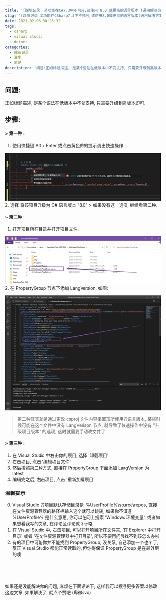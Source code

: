 ```yaml
---
title: '[踩坑记录] 某功能在C#7.3中不可用,请使用 8.0 或更高的语言版本 (通用解决方案)'
slug: '[踩坑记录]某功能在CSharp7.3中不可用,请使用8.0或更高的语言版本(通用解决方案)'
date: 2021-02-06 00:26:32
tags:
  - csharp
  - visual studio
  - dotnet
categories:
  - 成长记录
  - 灌水
  - 笔记
description: '问题:正如标题描述, 是某个语法在低版本中不受支持, 只需要升级到高版本即可.步骤:> 第一种 :使用快捷键 Alt + Enter 或点击黄色的的提示调出快速操作选择 将该项目升级为 C# 语言版本 “8.0”如果没有这一选项, 继续看第二种.> 第二种 :打开项目所在目录并打开项目文件.在 PropertyGroup 节点下添加 LangVersion, 如图:第二种其实就是通过更改 csproj 文件内容来置顶所使用的语言版本, 某些时候可能在这个'
---
```


## 问题:

正如标题描述, 是某个语法在低版本中不受支持, 只需要升级到高版本即可.

## 步骤:

#### **> 第一种 :**

1. 使用快捷键 Alt + Enter 或点击黄色的的提示调出快速操作
    
![](images/20200917143210762.png)
2. 选择 将该项目升级为 C# 语言版本 "8.0"
    > 如果没有这一选项, 继续看第二种.


#### **> 第二种 :**


1. 打开项目所在目录并打开项目文件.
    
![](images/20210206001925422.png)
2. 在 PropertyGroup 节点下添加 LangVersion, 如图:
    
![](images/20210206002242856.png)

> 第二种其实就是通过更改 csproj 文件内容来置顶所使用的语言版本, 某些时候可能在这个文件中没有 LangVerison 节点, 就导致了快速操作中没有 "升级项目版本" 的选项, 这时就需要手动改文件了


#### **> 第三种 :**


1. 在 Visual Studio 中右击你的项目, 选择 '卸载项目'
2. 右击项目, 点击 '编辑项目文件'
3. 然后按照第二种方式, 直接在 PropertyGroup 下面添加 LangVersion 为 latest
4. 编辑完之后, 右击项目, 点击 '重新加载项目'



### 温馨提示

0. Visual Studio 的项目默认存储目录是: %UserProfile%\source\repos, 直接在文件资源管理器的路径栏输入这个就可以跳转, 如果你不知道 %UserProfile% 是什么意思, 你可以在网上搜索 'Windows 环境变量', 或者如果想看我写的文章, 在评论区评论就彳亍咯
1. 在 Visual Studio 中, 右击项目, 可以打开项目所在文件夹, '在 Explorer 中打开目录' 或者 '在文件资源管理器中打开目录', 所以不要再问我找不到该怎么办啦
2. 有的项目中可能你并不能找到 PropertyGroup, 没关系, 自己添加一个也彳亍, 反正 Visual Studio 都能正常读取的, 但你得保证 PropertyGroup 是在最外层的噢


<br/><br/><br/><br/>
如果还是没能解决你的问题, 麻烦在下面评论下, 这样我可以搜寻更多答案以修改这边文章.
如果解决了, 就点个赞吧 (卑微ovo)
